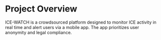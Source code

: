 # Project Overview

ICE-WATCH is a crowdsourced platform designed to monitor ICE activity in real time and alert users via a mobile app. The app prioritizes user anonymity and legal compliance.
